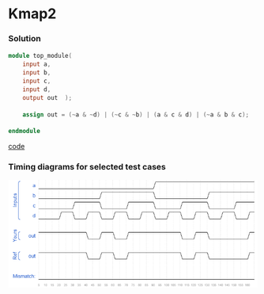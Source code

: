 # Kmap2
### Solution
```Verilog
module top_module(
    input a,
    input b,
    input c,
    input d,
    output out  ); 
    
    assign out = (~a & ~d) | (~c & ~b) | (a & c & d) | (~a & b & c);

endmodule
```
[code](./74.v)

### Timing diagrams for selected test cases
![result](./result.png)